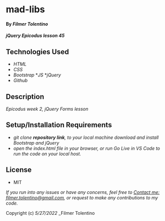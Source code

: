 # mad-libs

#### By _**Filmer Tolentino**_ 

#### _jQuery Epicodus lesson 45_

## Technologies Used

* _HTML_
* _CSS_
* _Bootstrap_
*_JS_
*_jQuery_
* _Github_

## Description

_Epicodus week 2, jQuery Forms lesson_

## Setup/Installation Requirements

* _git clone **repository link**, to your local machine_
*_download and install Bootstrap and jQuery_*
* _open the index.html file in your browser, or run Go Live in VS Code to run the code on your local host._

## License
* MIT

_If you run into any issues or have any concerns, feel free to [Contact me: filmer.tolentino@gmail.com](mailto:filmer.tolentino@gmail.com), or request to make any contributions to my code._ 

Copyright (c) _5/27/2022_ _Filmer Tolentino